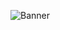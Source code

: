 ![Banner](https://github.com/Volkadot/.github/assets/61007475/89f4b869-b36b-4ffd-ba61-13d9fcec6b91)
